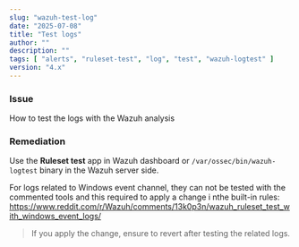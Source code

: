 ```yaml
---
slug: "wazuh-test-log"
date: "2025-07-08"
title: "Test logs"
author: ""
description: ""
tags: [ "alerts", "ruleset-test", "log", "test", "wazuh-logtest" ]
version: "4.x"
---
```


### Issue

How to test the logs with the Wazuh analysis

### Remediation

Use the **Ruleset test** app in Wazuh dashboard or `/var/ossec/bin/wazuh-logtest` binary in the Wazuh server side.

For logs related to Windows event channel, they can not be tested with the commented tools and this required to apply a change i nthe built-in rules:
https://www.reddit.com/r/Wazuh/comments/13k0p3n/wazuh_ruleset_test_with_windows_event_logs/
> If you apply the change, ensure to revert after testing the related logs.